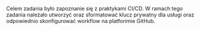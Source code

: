 Celem zadania było zapoznanie się z praktykami CI/CD. W ramach tego zadania należało utworzyć oraz sformatować klucz prywatny dla usługi oraz odpowiednio skonfigurować workflow 
na platforimie GitHub. 
